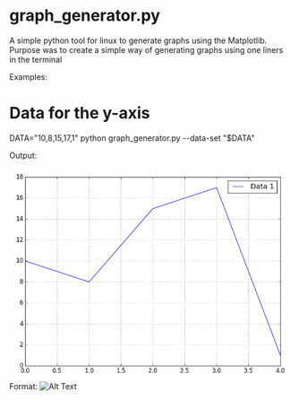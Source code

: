 # graph_generator.py

A simple python tool for linux to generate graphs using the Matplotlib. 
Purpose was to create a simple way of generating graphs using one liners in the terminal

Examples:

 # Data for the y-axis
 DATA="10,8,15,17,1"
 python graph_generator.py --data-set "$DATA"
 
Output:

![GitHub Logo](/images/example_1.png)
Format: ![Alt Text](url)
